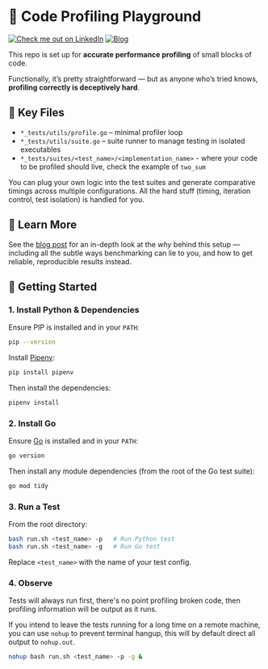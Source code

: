 # 🔬 Code Profiling Playground

[![Check me out on LinkedIn](https://img.shields.io/badge/LinkedIn-0077B5?logo=linkedin&logoColor=white)](https://www.linkedin.com/in/timothybrookes)
[![Blog](https://img.shields.io/badge/GitHub%20Pages-View%20Blog-green?logo=github&style=flat-square)](https://mrshiny608.github.io/MrShiny608/optimisation/2025/04/15/ProfilingCodeWithoutGettingTricked)

This repo is set up for **accurate performance profiling** of small blocks of code.

Functionally, it’s pretty straightforward — but as anyone who’s tried knows, **profiling correctly is deceptively hard**.

## 🔎 Key Files

- `*_tests/utils/profile.go` – minimal profiler loop
- `*_tests/utils/suite.go` – suite runner to manage testing in isolated executables
- `*_tests/suites/<test_name>/<implementation_name>` - where your code to be profiled should live, check the example of `two_sum`

You can plug your own logic into the test suites and generate comparative timings across multiple configurations. All the hard stuff (timing, iteration control, test isolation) is handled for you.

## 📖 Learn More

See the [blog post](https://mrshiny608.github.io/MrShiny608/optimisation/2025/04/15/ProfilingCodeWithoutGettingTricked) for an in-depth look at the _why_ behind this setup — including all the subtle ways benchmarking can lie to you, and how to get reliable, reproducible results instead.

## 🚀 Getting Started

### 1. Install Python & Dependencies

Ensure PIP is installed and in your `PATH`:

```bash
pip --version
```

Install [Pipenv](https://pipenv.pypa.io/):

```bash
pip install pipenv
```

Then install the dependencies:

```bash
pipenv install
```

### 2. Install Go

Ensure [Go](https://go.dev/doc/install) is installed and in your `PATH`:

```bash
go version
```

Then install any module dependencies (from the root of the Go test suite):

```bash
go mod tidy
```

### 3. Run a Test

From the root directory:

```bash
bash run.sh <test_name> -p   # Run Python test
bash run.sh <test_name> -g   # Run Go test
```

Replace `<test_name>` with the name of your test config.

### 4. Observe

Tests will always run first, there's no point profiling broken code, then profiling information will be output as it runs.

If you intend to leave the tests running for a long time on a remote machine, you can use `nohup` to prevent terminal hangup, this will by default direct all output to `nohup.out`.

```bash
nohup bash run.sh <test_name> -p -g &
```
